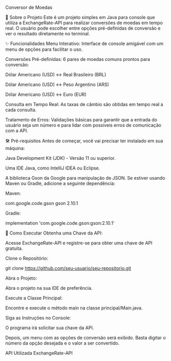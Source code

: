 Conversor de Moedas

📖 Sobre o Projeto
Este é um projeto simples em Java para console que utiliza a ExchangeRate-API para realizar conversões de moedas em tempo real. O usuário pode escolher entre opções pré-definidas de conversão e ver o resultado diretamente no terminal.

✨ Funcionalidades
Menu Interativo: Interface de console amigável com um menu de opções para facilitar o uso.

Conversões Pré-definidas: 6 pares de moedas comuns prontos para conversão:

Dólar Americano (USD) ↔ Real Brasileiro (BRL)

Dólar Americano (USD) ↔ Peso Argentino (ARS)

Dólar Americano (USD) ↔ Euro (EUR)

Consulta em Tempo Real: As taxas de câmbio são obtidas em tempo real a cada consulta.

Tratamento de Erros: Validações básicas para garantir que a entrada do usuário seja um número e para lidar com possíveis erros de comunicação com a API.

🛠️ Pré-requisitos
Antes de começar, você vai precisar ter instalado em sua máquina:

Java Development Kit (JDK) - Versão 11 ou superior.

Uma IDE Java, como IntelliJ IDEA ou Eclipse.

A biblioteca Gson da Google para manipulação de JSON. Se estiver usando Maven ou Gradle, adicione a seguinte dependência:

Maven:

<dependency>
    <groupId>com.google.code.gson</groupId>
    <artifactId>gson</artifactId>
    <version>2.10.1</version>
</dependency>

Gradle:

implementation 'com.google.code.gson:gson:2.10.1'

🚀 Como Executar
Obtenha uma Chave da API:

Acesse ExchangeRate-API e registre-se para obter uma chave de API gratuita.

Clone o Repositório:

git clone https://github.com/seu-usuario/seu-repositorio.git

Abra o Projeto:

Abra o projeto na sua IDE de preferência.

Execute a Classe Principal:

Encontre e execute o método main na classe principal/Main.java.

Siga as Instruções no Console:

O programa irá solicitar sua chave da API.

Depois, um menu com as opções de conversão será exibido. Basta digitar o número da opção desejada e o valor a ser convertido.

API Utilizada
ExchangeRate-API